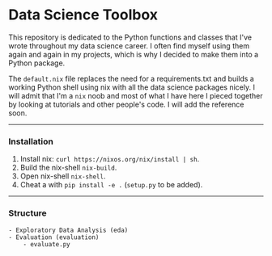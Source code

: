 # Data Science Toolbox

This repository is dedicated to the Python functions and classes that I've wrote throughout my data science career. I often find myself using them again and again in my projects, which is why I decided to make them into a Python package.

The `default.nix` file replaces the need for a requirements.txt and builds a working Python shell using nix with all the data science packages nicely. I will admit that I'm a `nix` noob and most of what I have here I pieced together by looking at tutorials and other people's code. I will add the reference soon.

---

### Installation

1. Install nix: `curl https://nixos.org/nix/install | sh`.
2. Build the nix-shell `nix-build`.
3. Open nix-shell `nix-shell`.
4. Cheat a with `pip install -e .` (`setup.py` to be added).

---

### Structure

```
- Exploratory Data Analysis (eda)
- Evaluation (evaluation)
    - evaluate.py
```
